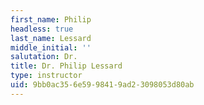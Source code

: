 ```yaml
---
first_name: Philip
headless: true
last_name: Lessard
middle_initial: ''
salutation: Dr.
title: Dr. Philip Lessard
type: instructor
uid: 9bb0ac35-6e59-9841-9ad2-3098053d80ab
---
```

